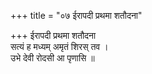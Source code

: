 +++
title = "०७ ईरापदी प्रथमा शतौदना"

+++
ईरापदी प्रथमा शतौदना  
सत्यं ह मध्यम् अमृतं शिरस् तव ।  
उभे देवी रोदसी आ पृणासि ॥